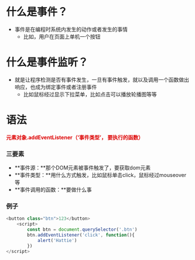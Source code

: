 # 什么是事件？

- 事件是在编程时系统内发生的动作或者发生的事情
  - 比如，用户在页面上单机一个按钮

# 什么是事件监听？

- 就是让程序检测是否有事件发生，一旦有事件触发，就以及调用一个函数做出响应，也成为绑定事件或者注册事件
  - 比如鼠标经过显示下拉菜单，比如点击可以播放轮播图等等

# 语法

**<font color="#dd0g0g">元素对象.addEventListener（‘事件类型’， 要执行的函数）</font>**

### 三要素

- **事件源：**那个DOM元素被事件触发了，要获取dom元素
- **事件类型：**用什么方式触发，比如鼠标单击click，鼠标经过mouseover等
- **事件调用的函数：**要做什么事

### 例子

~~~JavaScript
<button class="btn">123</button>
    <script>
        const btn = document.querySelector('.btn')
        btn.addEventListener('click', function(){
            alert('Hattie')
        })
</script>
~~~

